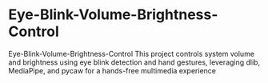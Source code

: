 # Eye-Blink-Volume-Brightness-Control
Eye-Blink-Volume-Brightness-Control This project controls system volume and brightness using eye blink detection and hand gestures, leveraging dlib, MediaPipe, and pycaw for a hands-free multimedia experience
